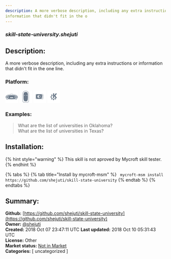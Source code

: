 ```yaml
---
description: A more verbose description, including any extra instructions or
information that didn't fit in the o
---
```


### _skill-state-university.shejuti_  
## Description:  
A more verbose description, including any extra instructions or
information that didn't fit in the one line.  
  
### Platform:  
 ![Mark I](../.gitbook/assets/mark-1-icon.png)  ![Mark II](../.gitbook/assets/mark-2-icon.png)  ![Picroft](../.gitbook/assets/picroft-icon.png)  ![plasmoid](../.gitbook/assets/kde.png)   
### Examples:  
> What are the list of universities in Oklahoma?  
> What are the list of universities in Texas?  
  
## Installation:  
{% hint style="warning" %}
This skill is not aproved by Mycroft skill tester.
{% endhint %}
    
{% tabs %}
{% tab title="Install by mycroft-msm" %}
``` mycroft-msm install https://github.com/shejuti/skill-state-university```
{% endtab %}
  {% endtabs %}
    
## Summary:  
**Github:** [https://github.com/shejuti/skill-state-university](https://github.com/shejuti/skill-state-university)  
**Owner:** [@shejuti](https://github.com/shejuti)  
**Created:** 2018 Oct 07 23:47:11 UTC  **Last updated:** 2018 Oct 10 05:31:43 UTC  
**License:** Other  
**Market status:** [Not in Market](https://market.mycroft.ai/skill/)  
**Categories:** [ uncategorized ]   
